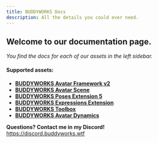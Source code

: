 ```yaml
---
title: BUDDYWORKS Docs
description: All the details you could ever need.
---
```


## Welcome to our documentation page.

*You find the docs for each of our assets in the left sidebar.*

#### Supported assets:  
- <a href="/framework/intro"><b>BUDDYWORKS Avatar Framework v2</b></a>  
- <a href="/scene/intro"><b>BUDDYWORKS Avatar Scene</b></a>
- <a href="/posesextension/intro"><b>BUDDYWORKS Poses Extension 5</b></a>
- <a href="/expressionsextension/intro"><b>BUDDYWORKS Expressions Extension</b></a>
- <a href="/toolbox/intro"><b>BUDDYWORKS Toolbox</b></a>
- <a href="/avatardynamics/intro"><b>BUDDYWORKS Avatar Dynamics</b></a>

**Questions? Contact me in my Discord!**  
https://discord.buddyworks.wtf
